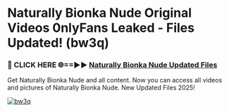# Naturally Bionka Nude Original Videos 0nlyFans Leaked - Files Updated! (bw3q)

<h3>🔴 CLICK HERE 🌐==►► <a href="https://tinyurl.com/4mcuefdz" rel="nofollow">Naturally Bionka Nude Updated Files</a></h3>

Get Naturally Bionka Nude and all content. Now you can access all videos and pictures of Naturally Bionka Nude. New Updated Files 2025!

[![bw3q](https://i.imgur.com/StAQSOY.gif)](https://tinyurl.com/4mcuefdz)
